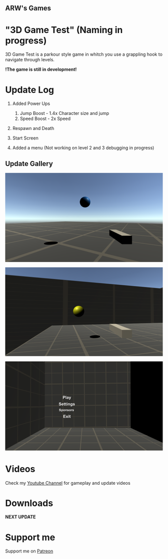 ## ARW's Games

# "3D Game Test" (Naming in progress)

3D Game Test is a parkour style game in whitch you use a grappling hook to navigate through levels.

**!The game is still in development!**

# Update Log 

1. Added Power Ups
   1. Jump Boost - 1.4x Character size and jump   
   1. Speed Boost - 2x Speed

2. Respawn and Death

3. Start Screen

4. Added a menu (Not working on level 2 and 3 debugging in progress)


## Update Gallery

![Jump Boost](/images/JumpBoost.png)

![Speed Boost](/images/SpeedBoost.png)

![Start Screen](/images/TitleScreen.png)

# Videos

Check my [Youtube Channel](https://www.youtube.com/channel/UC7LkAn-t5wo2rUwMPs5SxYA) for gameplay and update videos

# Downloads

**NEXT UPDATE**

# Support me

Support me on [Patreon](https://www.patreon.com/agentricewatergames)
